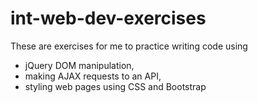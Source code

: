 # int-web-dev-exercises
These are exercises for me to practice writing code using 
  - jQuery DOM manipulation, 
  - making AJAX requests to an API,
  - styling web pages using CSS and Bootstrap
  
